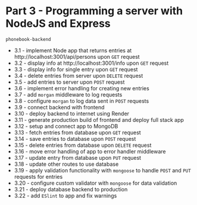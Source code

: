 # Part 3 - Programming a server with NodeJS and Express

`phonebook-backend`

- 3.1 - implement Node app that returns entries at http://localhost:3001/api/persons upon `GET` request
- 3.2 - display info at http://localhost:3001/info upon `GET` request
- 3.3 - display info for single entry upon `GET` request
- 3.4 - delete entries from server upon `DELETE` request
- 3.5 - add entries to server upon `POST` request
- 3.6 - implement error handling for creating new entries
- 3.7 - add `morgan` middleware to log requests
- 3.8 - configure `morgan` to log data sent in `POST` requests
- 3.9 - connect backend with frontend
- 3.10 - deploy backend to internet using Render
- 3.11 - generate production build of frontend and deploy full stack app
- 3.12 - setup and connect app to MongoDB
- 3.13 - fetch entries from database upon `GET` request
- 3.14 - save entries to database upon `POST` request
- 3.15 - delete entries from database upon `DELETE` request
- 3.16 - move error handling of app to error handler middleware
- 3.17 - update entry from database upon `PUT` request
- 3.18 - update other routes to use database
- 3.19 - apply validation functionality with `mongoose` to handle `POST` and `PUT` requests for entries
- 3.20 - configure custom validator with `mongoose` for data validation
- 3.21 - deploy database backend to production
- 3.22 - add `ESlint` to app and fix warnings
